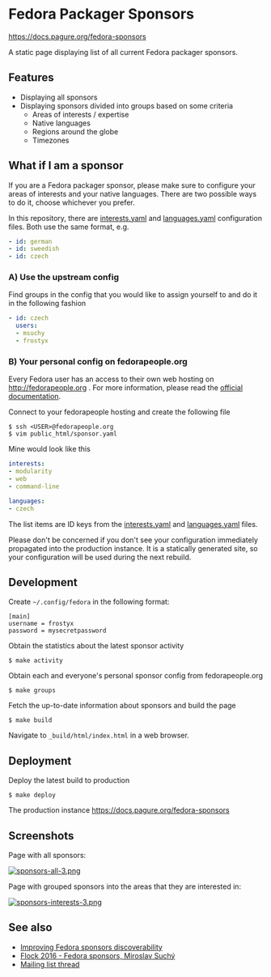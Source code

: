 # Fedora Packager Sponsors

https://docs.pagure.org/fedora-sponsors

A static page displaying list of all current Fedora packager
sponsors.

## Features

- Displaying all sponsors
- Displaying sponsors divided into groups based on some criteria
  - Areas of interests / expertise
  - Native languages
  - Regions around the globe
  - Timezones


## What if I am a sponsor

If you are a Fedora packager sponsor, please make sure to configure
your areas of interests and your native languages. There are two
possible ways to do it, choose whichever you prefer.

In this repository, there are [interests.yaml][interests] and
[languages.yaml][languages] configuration files. Both use the same
format, e.g.

```yaml
- id: german
- id: sweedish
- id: czech
```


### A) Use the upstream config

Find groups in the config that you would like to assign yourself to
and do it in the following fashion

```yaml
- id: czech
  users:
  - msuchy
  - frostyx
```


### B) Your personal config on fedorapeople.org

Every Fedora user has an access to their own web hosting on
http://fedorapeople.org . For more information, please read the
[official documentation][fedorapeople-docs].

Connect to your fedorapeople hosting and create the following file

```
$ ssh <USER>@fedorapeople.org
$ vim public_html/sponsor.yaml
```

Mine would look like this

```yaml
interests:
- modularity
- web
- command-line

languages:
- czech
```

The list items are ID keys from the [interests.yaml][interests] and
[languages.yaml][languages] files.

Please don't be concerned if you don't see your configuration
immediately propagated into the production instance. It is a
statically generated site, so your configuration will be used during
the next rebuild.


## Development

Create `~/.config/fedora` in the following format:

```
[main]
username = frostyx
password = mysecretpassword
```

Obtain the statistics about the latest sponsor activity

```
$ make activity
```

Obtain each and everyone's personal sponsor config from
fedorapeople.org

```
$ make groups
```

Fetch the up-to-date information about sponsors and build the page

```
$ make build
```

Navigate to `_build/html/index.html` in a web browser.


## Deployment

Deploy the latest build to production

```
$ make deploy
```

The production instance
https://docs.pagure.org/fedora-sponsors


## Screenshots

Page with all sponsors:

[![sponsors-all-3.png](http://pagure.io/fork/praiskup/copr/copr/issue/raw/files/caa62011cfa2106d9785836114ea7cf3df7f90e17eb86e045ffcef024f5399c3-sponsors-all-3.png)](http://pagure.io/fork/praiskup/copr/copr/issue/raw/files/caa62011cfa2106d9785836114ea7cf3df7f90e17eb86e045ffcef024f5399c3-sponsors-all-3.png)

Page with grouped sponsors into the areas that they are interested in:

[![sponsors-interests-3.png](http://pagure.io/fork/praiskup/copr/copr/issue/raw/files/da4ec152454a5fae0691ad4871cd6e13df07a2df0f269cdc5f871eaf22788491-sponsors-interests-3.png)](http://pagure.io/fork/praiskup/copr/copr/issue/raw/files/da4ec152454a5fae0691ad4871cd6e13df07a2df0f269cdc5f871eaf22788491-sponsors-interests-3.png)


## See also

- [Improving Fedora sponsors discoverability][packager-sponsors-rfe]
- [Flock 2016 - Fedora sponsors, Miroslav Suchý][msuchy-flock]
- [Mailing list thread][mailing-list-thread]


[packager-sponsors-rfe]: https://pagure.io/packager-sponsors/issue/470
[msuchy-flock]: https://www.youtube.com/watch?v=yBjPLrD77p4
[mailing-list-thread]: https://lists.fedoraproject.org/archives/list/devel@lists.fedoraproject.org/thread/IISNS57OVFFGPCZWUPZGZXUVBAMW74VZ/
[interests]: https://github.com/FrostyX/fedora-sponsors/blob/main/interests.yaml
[languages]: https://github.com/FrostyX/fedora-sponsors/blob/main/languages.yaml
[fedorapeople-docs]: https://fedoraproject.org/wiki/Infrastructure/fedorapeople.org
